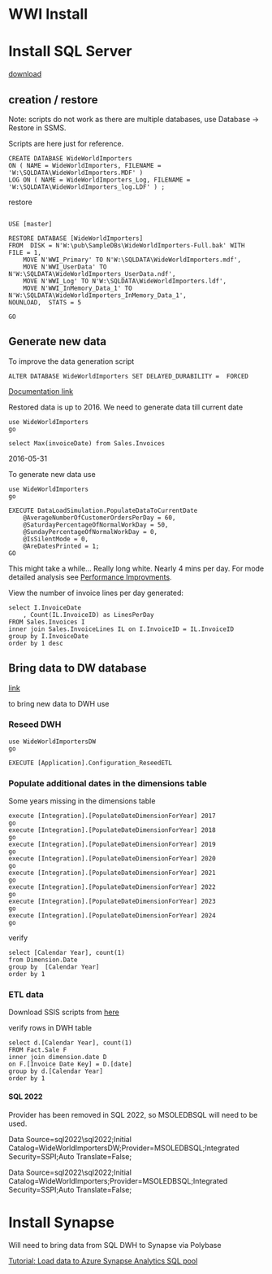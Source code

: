 
# WWI Install 

# Install SQL Server 

[download](https://learn.microsoft.com/en-us/sql/samples/wide-world-importers-oltp-install-configure?view=sql-server-ver16)


## creation / restore 

Note: scripts do not work as there are multiple databases, use Database -> Restore in SSMS. 

Scripts are here just for reference. 

```
CREATE DATABASE WideWorldImporters
ON ( NAME = WideWorldImporters, FILENAME = 'W:\SQLDATA\WideWorldImporters.MDF' )
LOG ON ( NAME = WideWorldImporters_Log, FILENAME = 'W:\SQLDATA\WideWorldImporters_log.LDF' ) ;

```

restore 

```

USE [master]

RESTORE DATABASE [WideWorldImporters] 
FROM  DISK = N'W:\pub\SampleDBs\WideWorldImporters-Full.bak' WITH  FILE = 1,  
    MOVE N'WWI_Primary' TO N'W:\SQLDATA\WideWorldImporters.mdf',  
    MOVE N'WWI_UserData' TO N'W:\SQLDATA\WideWorldImporters_UserData.ndf',  
    MOVE N'WWI_Log' TO N'W:\SQLDATA\WideWorldImporters.ldf',  
    MOVE N'WWI_InMemory_Data_1' TO N'W:\SQLDATA\WideWorldImporters_InMemory_Data_1',  
NOUNLOAD,  STATS = 5

GO

```

## Generate new data 

To improve the data generation script 

```
ALTER DATABASE WideWorldImporters SET DELAYED_DURABILITY =  FORCED 
```

[Documentation link](https://learn.microsoft.com/en-us/sql/samples/wide-world-importers-generate-data?view=sql-server-ver16)

Restored data is up to 2016. We need to generate data till current date

```
use WideWorldImporters
go

select Max(invoiceDate) from Sales.Invoices 
```

2016-05-31

To generate new data use 

```
use WideWorldImporters
go

EXECUTE DataLoadSimulation.PopulateDataToCurrentDate
    @AverageNumberOfCustomerOrdersPerDay = 60,
    @SaturdayPercentageOfNormalWorkDay = 50,
    @SundayPercentageOfNormalWorkDay = 0,
    @IsSilentMode = 0,
    @AreDatesPrinted = 1;
GO 
```

This might take a while... Really long white. Nearly 4 mins per day. For mode detailed analysis see [Performance Improvments](PerformanceImprovement.md). 


View the number of invoice lines per day generated: 

```
select I.InvoiceDate
	, Count(IL.InvoiceID) as LinesPerDay 
FROM Sales.Invoices I 
inner join Sales.InvoiceLines IL on I.InvoiceID = IL.InvoiceID
group by I.InvoiceDate
order by 1 desc 
```

## Bring data to DW database

[link](https://learn.microsoft.com/en-us/sql/samples/wide-world-importers-generate-data?view=sql-server-ver16#import-generated-data-in-wideworldimportersdw)

to bring new data to DWH use

### Reseed DWH 

```
use WideWorldImportersDW
go 

EXECUTE [Application].Configuration_ReseedETL

```

### Populate additional dates in the dimensions table

Some years missing in the dimensions table 

```
execute [Integration].[PopulateDateDimensionForYear] 2017
go 
execute [Integration].[PopulateDateDimensionForYear] 2018
go 
execute [Integration].[PopulateDateDimensionForYear] 2019
go 
execute [Integration].[PopulateDateDimensionForYear] 2020
go 
execute [Integration].[PopulateDateDimensionForYear] 2021
go 
execute [Integration].[PopulateDateDimensionForYear] 2022
go 
execute [Integration].[PopulateDateDimensionForYear] 2023
go 
execute [Integration].[PopulateDateDimensionForYear] 2024
go 

```

verify

```
select [Calendar Year], count(1)
from Dimension.Date
group by  [Calendar Year]
order by 1
```

### ETL data 

Download SSIS scripts from [here](https://github.com/Microsoft/sql-server-samples/releases/tag/wide-world-importers-v1.0)


verify rows in DWH table 

```
select d.[Calendar Year], count(1)
FROM Fact.Sale F 
inner join dimension.date D
on F.[Invoice Date Key] = D.[date]
group by d.[Calendar Year]
order by 1
```


#### SQL 2022

Provider has been removed in SQL 2022, so MSOLEDBSQL will need to be used. 

Data Source=sql2022\sql2022;Initial Catalog=WideWorldImportersDW;Provider=MSOLEDBSQL;Integrated Security=SSPI;Auto Translate=False;



Data Source=sql2022\sql2022;Initial Catalog=WideWorldImporters;Provider=MSOLEDBSQL;Integrated Security=SSPI;Auto Translate=False;


# Install Synapse 

Will need to bring data from SQL DWH to Synapse via Polybase

[Tutorial: Load data to Azure Synapse Analytics SQL pool](https://learn.microsoft.com/en-us/azure/synapse-analytics/sql-data-warehouse/load-data-wideworldimportersdw)


